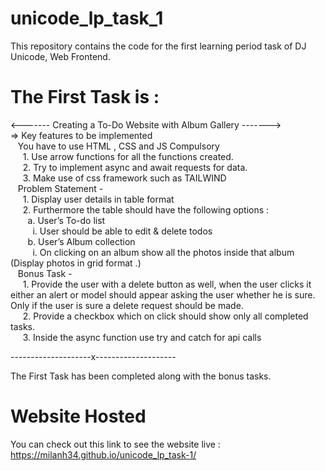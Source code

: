 # unicode_lp_task_1
This repository contains the code for the first learning period task of DJ Unicode, Web Frontend.

# The First Task is : 
<------- Creating a To-Do Website with Album Gallery ------->  
=> Key features to be implemented  
&nbsp;&nbsp; You have to use HTML , CSS and JS Compulsory  
&nbsp;&nbsp;&nbsp;&nbsp; 1. Use arrow functions for all the functions created.  
&nbsp;&nbsp;&nbsp;&nbsp; 2. Try to implement async and await requests for data.  
&nbsp;&nbsp;&nbsp;&nbsp; 3. Make use of css framework such as TAILWIND  
&nbsp;&nbsp; Problem Statement -  
&nbsp;&nbsp;&nbsp;&nbsp; 1. Display user details in table format  
&nbsp;&nbsp;&nbsp;&nbsp; 2. Furthermore the table should have the following options :  
&nbsp;&nbsp;&nbsp;&nbsp;&nbsp;&nbsp; a. User’s To-do list  
&nbsp;&nbsp;&nbsp;&nbsp;&nbsp;&nbsp;&nbsp;&nbsp; i. User should be able to edit & delete todos  
&nbsp;&nbsp;&nbsp;&nbsp;&nbsp;&nbsp; b. User’s Album collection  
&nbsp;&nbsp;&nbsp;&nbsp;&nbsp;&nbsp;&nbsp;&nbsp; i. On clicking on an album show all the photos inside that album (Display photos in grid format .)  
&nbsp;&nbsp; Bonus Task -  
&nbsp;&nbsp;&nbsp;&nbsp; 1. Provide the user with a delete button as well, when the user clicks it either an alert or model should appear asking the user whether he is sure. Only if the user is sure a delete request should be made.  
&nbsp;&nbsp;&nbsp;&nbsp; 2. Provide a checkbox which on click should show only all completed tasks.  
&nbsp;&nbsp;&nbsp;&nbsp; 3. Inside the async function use try and catch for api calls  

--------------------x--------------------

The First Task has been completed along with the bonus tasks.

# Website Hosted 
You can check out this link to see the website live : https://milanh34.github.io/unicode_lp_task-1/
